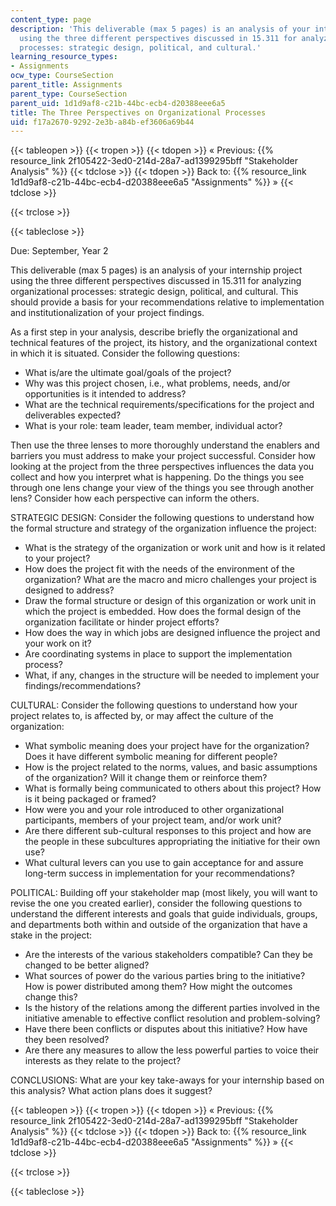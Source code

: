 ```yaml
---
content_type: page
description: 'This deliverable (max 5 pages) is an analysis of your internship project
  using the three different perspectives discussed in 15.311 for analyzing organizational
  processes: strategic design, political, and cultural.'
learning_resource_types:
- Assignments
ocw_type: CourseSection
parent_title: Assignments
parent_type: CourseSection
parent_uid: 1d1d9af8-c21b-44bc-ecb4-d20388eee6a5
title: The Three Perspectives on Organizational Processes
uid: f17a2670-9292-2e3b-a84b-ef3606a69b44
---
```


{{< tableopen >}}
{{< tropen >}}
{{< tdopen >}}
« Previous: {{% resource_link 2f105422-3ed0-214d-28a7-ad1399295bff "Stakeholder Analysis" %}}
{{< tdclose >}}
{{< tdopen >}}
Back to: {{% resource_link 1d1d9af8-c21b-44bc-ecb4-d20388eee6a5 "Assignments" %}} »
{{< tdclose >}}

{{< trclose >}}

{{< tableclose >}}

Due: September, Year 2

This deliverable (max 5 pages) is an analysis of your internship project using the three different perspectives discussed in 15.311 for analyzing organizational processes: strategic design, political, and cultural. This should provide a basis for your recommendations relative to implementation and institutionalization of your project findings.

As a first step in your analysis, describe briefly the organizational and technical features of the project, its history, and the organizational context in which it is situated. Consider the following questions:

*   What is/are the ultimate goal/goals of the project?
*   Why was this project chosen, i.e., what problems, needs, and/or opportunities is it intended to address?
*   What are the technical requirements/specifications for the project and deliverables expected?
*   What is your role: team leader, team member, individual actor?

Then use the three lenses to more thoroughly understand the enablers and barriers you must address to make your project successful. Consider how looking at the project from the three perspectives influences the data you collect and how you interpret what is happening. Do the things you see through one lens change your view of the things you see through another lens? Consider how each perspective can inform the others.

STRATEGIC DESIGN: Consider the following questions to understand how the formal structure and strategy of the organization influence the project:

*   What is the strategy of the organization or work unit and how is it related to your project?
*   How does the project fit with the needs of the environment of the organization? What are the macro and micro challenges your project is designed to address?
*   Draw the formal structure or design of this organization or work unit in which the project is embedded. How does the formal design of the organization facilitate or hinder project efforts?
*   How does the way in which jobs are designed influence the project and your work on it?
*   Are coordinating systems in place to support the implementation process?
*   What, if any, changes in the structure will be needed to implement your findings/recommendations?

CULTURAL: Consider the following questions to understand how your project relates to, is affected by, or may affect the culture of the organization:

*   What symbolic meaning does your project have for the organization? Does it have different symbolic meaning for different people?
*   How is the project related to the norms, values, and basic assumptions of the organization? Will it change them or reinforce them?
*   What is formally being communicated to others about this project? How is it being packaged or framed?
*   How were you and your role introduced to other organizational participants, members of your project team, and/or work unit?
*   Are there different sub-cultural responses to this project and how are the people in these subcultures appropriating the initiative for their own use?
*   What cultural levers can you use to gain acceptance for and assure long-term success in implementation for your recommendations?

POLITICAL: Building off your stakeholder map (most likely, you will want to revise the one you created earlier), consider the following questions to understand the different interests and goals that guide individuals, groups, and departments both within and outside of the organization that have a stake in the project:

*   Are the interests of the various stakeholders compatible? Can they be changed to be better aligned?
*   What sources of power do the various parties bring to the initiative? How is power distributed among them? How might the outcomes change this?
*   Is the history of the relations among the different parties involved in the initiative amenable to effective conflict resolution and problem-solving?
*   Have there been conflicts or disputes about this initiative? How have they been resolved?
*   Are there any measures to allow the less powerful parties to voice their interests as they relate to the project?

CONCLUSIONS: What are your key take-aways for your internship based on this analysis? What action plans does it suggest?

{{< tableopen >}}
{{< tropen >}}
{{< tdopen >}}
« Previous: {{% resource_link 2f105422-3ed0-214d-28a7-ad1399295bff "Stakeholder Analysis" %}}
{{< tdclose >}}
{{< tdopen >}}
Back to: {{% resource_link 1d1d9af8-c21b-44bc-ecb4-d20388eee6a5 "Assignments" %}} »
{{< tdclose >}}

{{< trclose >}}

{{< tableclose >}}